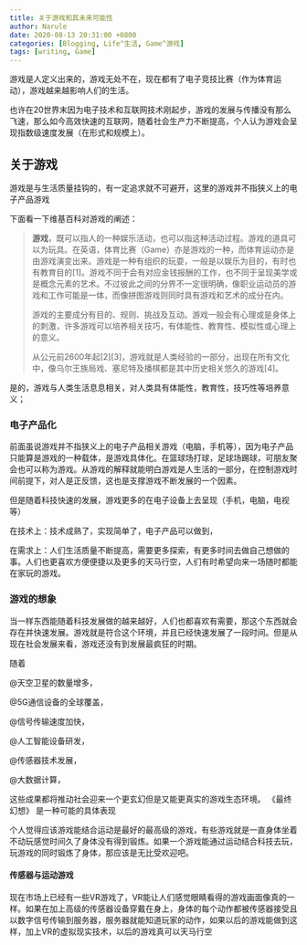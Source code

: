 ```yaml
---
title: 关于游戏和其未来可能性
author: Narule
date: 2020-08-13 20:31:00 +0800
categories: [Blogging, Life^生活, Game^游戏]
tags: [writing, Game]
---
```




游戏是人定义出来的，游戏无处不在，现在都有了电子竞技比赛（作为体育运动），游戏越来越影响人们的生活。

也许在20世界末因为电子技术和互联网技术刚起步，游戏的发展与传播没有那么飞速，那么如今高效快速的互联网，随着社会生产力不断提高，个人认为游戏会呈现指数级速度发展（在形式和规模上）。



## 关于游戏

游戏是与生活质量挂钩的，有一定追求就不可避开，这里的游戏并不指狭义上的电子产品游戏

下面看一下维基百科对游戏的阐述：

> **游戏**，既可以指人的一种娱乐活动，也可以指这种活动过程。游戏的道具可以为玩具。在英语，体育比赛（Game）亦是游戏的一种，而体育运动亦是由游戏演变出来。游戏是一种有组织的玩耍，一般是以娱乐为目的，有时也有教育目的[1]。游戏不同于会有对应金钱报酬的工作，也不同于呈现美学或是概念元素的艺术。不过彼此之间的分界不一定很明确，像职业运动员的游戏和工作可能是一体，而像拼图游戏则同时具有游戏和艺术的成分在内。
>
> 游戏的主要成分有目的、规则、挑战及互动。游戏一般会有心理或是身体上的刺激，许多游戏可以培养相关技巧，有体能性、教育性、模拟性或心理上的意义。
>
> 从公元前2600年起[2][3]，游戏就是人类经验的一部分，出现在所有文化中，像乌尔王族局戏、塞尼特及播棋都是其中历史相关悠久的游戏[4]。

是的，游戏与人类生活息息相关，对人类具有体能性，教育性，技巧性等培养意义；



### 电子产品化

前面虽说游戏并不指狭义上的电子产品相关游戏（电脑，手机等），因为电子产品只能算是游戏的一种载体，是游戏具体化。在篮球场打球，足球场踢球，可朋友聚会也可以称为游戏。从游戏的解释就能明白游戏是人生活的一部分，在控制游戏时间前提下，对人是正反馈，这也是支撑游戏不断发展的一个因素。

但是随着科技快速的发展，游戏更多的在电子设备上去呈现（手机，电脑，电视等）

在技术上：技术成熟了，实现简单了，电子产品可以做到，

在需求上：人们生活质量不断提高，需要更多探索，有更多时间去做自己想做的事。人们也更喜欢方便便捷以及更多的天马行空，人们有时希望向来一场随时都能在家玩的游戏。

### 游戏的想象

当一样东西能随着科技发展做的越来越好，人们也都喜欢有需要，那这个东西就会存在并快速发展。游戏就是符合这个环境，并且已经快速发展了一段时间。但是从现在社会发展来看，游戏还没有到发展最疯狂的时期。

随着

@天空卫星的数量增多，

@5G通信设备的全球覆盖，

@信号传输速度加快，

@人工智能设备研发，

@传感器技术发展，

@大数据计算，

这些成果都将推动社会迎来一个更玄幻但是又能更真实的游戏生态环境。  《最终幻想》 是一种可能的具体表现



个人觉得应该游戏能结合运动是最好的最高级的游戏，有些游戏就是一直身体坐着不动玩感觉时间久了身体没有得到锻炼。如果一个游戏能通过运动结合科技去玩，玩游戏的同时锻炼了身体，那应该是无比受欢迎吧。



#### 传感器与运动游戏

现在市场上已经有一些VR游戏了，VR能让人们感觉眼睛看得的游戏画面像真的一样。如果在加上高级的传感器设备穿戴在身上，身体的每个动作都被传感器接受且以数字信号传输到服务器，服务器就能知道玩家的动作，如果以后的游戏能做到这样，加上VR的虚拟现实技术，以后的游戏真可以天马行空

